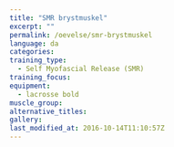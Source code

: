 ```yaml
---
title: "SMR brystmuskel"
excerpt: ""
permalink: /oevelse/smr-brystmuskel
language: da
categories:
training_type: 
  - Self Myofascial Release (SMR)
training_focus: 
equipment:
  - lacrosse bold
muscle_group:
alternative_titles:
gallery:
last_modified_at: 2016-10-14T11:10:57Z
---
```



